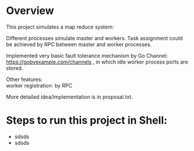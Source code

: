 # Overview

This project simulates a map reduce system:

Different processes simulate master and workers. Task assignment could be achieved by RPC between master and worker processes.

Implemented very basic fault tolerance mechanism by Go Channel: https://gobyexample.com/channels , in which idle worker process ports are stored.

Other features:  
worker registration: by RPC

More detailed idea/implementation is in proposal.txt.

# Steps to run this project in Shell:




* sdsds
* sdsds


